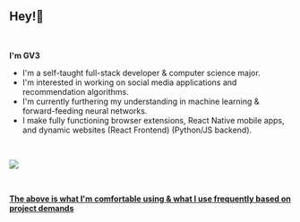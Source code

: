 <h2 align="left">Hey!👋</h2><br/>

<div align="left">

<p><strong>I'm GV3</strong></p>
<ul>
  <li>I'm a self-taught full-stack developer & computer science major.</li>
  <li>I'm interested in working on social media applications and recommendation algorithms.</li>
  <li>I'm currently furthering my understanding in machine learning & forward-feeding neural networks.</li>
  <li>I make fully functioning browser extensions, React Native mobile apps, and dynamic websites (React Frontend) (Python/JS backend).</li>
</ul><br/>

<p align="left">
<a href="#"><img href="#" src="https://skillicons.dev/icons?i=python,typescript,js,jquery,css,html,markdown,express,nodejs,nextjs,aws,babel,cloudflare,figma,github,firebase,flask,git,graphql,heroku,mongodb,mysql,react,redis,redux,swift,tailwind,tensorflow,notion" /> 
</p>
<br/>
<p><strong>The above is what I'm comfortable using & what I use frequently based on project demands</strong></p>

